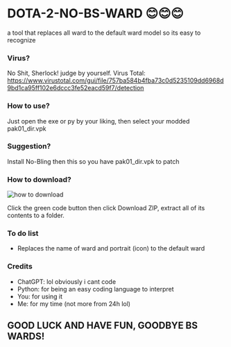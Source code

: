 # DOTA-2-NO-BS-WARD 😊😊😊
a tool that replaces all ward to the default ward model so its easy to recognize

### Virus?
No Shit, Sherlock! judge by yourself.
Virus Total: https://www.virustotal.com/gui/file/757ba584b4fba73c0d5235109dd6968d9bd1ca95ff102e6dccc3fe52eacd59f7/detection

### How to use?
Just open the exe or py by your liking, then select your modded pak01_dir.vpk

### Suggestion?
Install No-Bling then this so you have pak01_dir.vpk to patch

### How to download?
![how to download](https://user-images.githubusercontent.com/69560119/219996583-499441ea-ebbb-401d-9b95-ef84fb59b3a3.png)

Click the green code button then click Download ZIP, extract all of its contents to a folder.

### To do list
- Replaces the name of ward and portrait (icon) to the default ward

### Credits
- ChatGPT: lol obviously i cant code
- Python: for being an easy coding language to interpret
- You: for using it
- Me: for my time (not more from 24h lol)

## GOOD LUCK AND HAVE FUN, GOODBYE BS WARDS!
